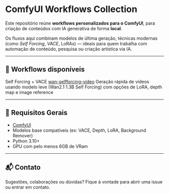 # ComfyUI Workflows Collection

Este repositório reúne **workflows personalizados para o ComfyUI**, para criação de conteúdos com IA generativa de forma **local**.

Os fluxos aqui combinam modelos de última geração, técnicas modernas (como *Self Forcing*, *VACE*, LoRAs) — ideais para quem trabalha com automação de conteúdo, pesquisa ou criação artística via IA.

---

## 🚀 Workflows disponíveis

Self Forcing + VACE
[wan-selfforcing-video](./wan-selfforcing-video)
Geração rápida de vídeos usando modelo leve (Wan2.1 1.3B Self Forcing) com opções de LoRA, depth map e image reference

---

## 🧰 Requisitos Gerais

- [ComfyUI](https://github.com/comfyanonymous/ComfyUI)
- Modelos base compatíveis (ex: VACE, Depth, LoRA, Background Remover)
- Python 3.10+
- GPU com pelo menos 6GB de VRam

---

## 📬 Contato

Sugestões, colaborações ou dúvidas? Fique à vontade para abrir uma issue ou entrar em contato.
